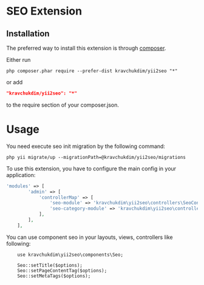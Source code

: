 
SEO Extension
======================================

Installation
------------

The preferred way to install this extension is through [composer](http://getcomposer.org/download/).

Either run

```
php composer.phar require --prefer-dist kravchukdim/yii2seo "*"
```

or add

```json
"kravchukdim/yii2seo": "*"
```

to the require section of your composer.json.


Usage
======================================
You need execute seo init migration by the following command:
```
php yii migrate/up --migrationPath=@kravchukdim/yii2seo/migrations
```

To use this extension, you have to configure the main config in your application:
```php
'modules' => [
        'admin' => [
            'controllerMap' => [
                'seo-module' => 'kravchukdim\yii2seo\controllers\SeoController',
                'seo-category-module' => 'kravchukdim\yii2seo\controllers\SeoCategoryController'
            ],
        ],
    ],
```

You can use component seo in your layouts, views, controllers like following:

```
    use kravchukdim\yii2seo\components\Seo;

    Seo::setTitle($options);
    Seo::setPageContentTag($options);
    Seo::setMetaTags($options);
```
